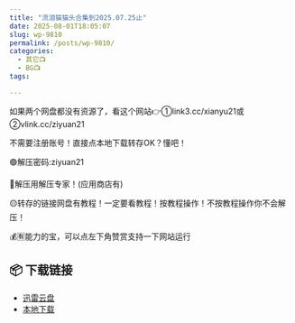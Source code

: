 ```yaml
---
title: "流泪猫猫头合集到2025.07.25止"
date: 2025-08-01T18:05:07
slug: wp-9810
permalink: /posts/wp-9810/
categories:
  - 其它📺
  - BG📺
tags:

---
```


如果两个网盘都没有资源了，看这个网站👉①link3.cc/xianyu21或②vlink.cc/ziyuan21

不需要注册账号！直接点本地下载转存OK？懂吧！

🟢解压密码:ziyuan21

🔵解压用解压专家！(应用商店有)

🟡转存的链接网盘有教程！一定要看教程！按教程操作！不按教程操作你不会解压！

💰🈶能力的宝，可以点左下角赞赏支持一下网站运行

## 📦 下载链接
- [迅雷云盘](https://blziyuan21.com/pay-download/9810?key=151ee446b9&down_id=0)
- [本地下载](https://blziyuan21.com/pay-download/9810?key=151ee446b9&down_id=1)

